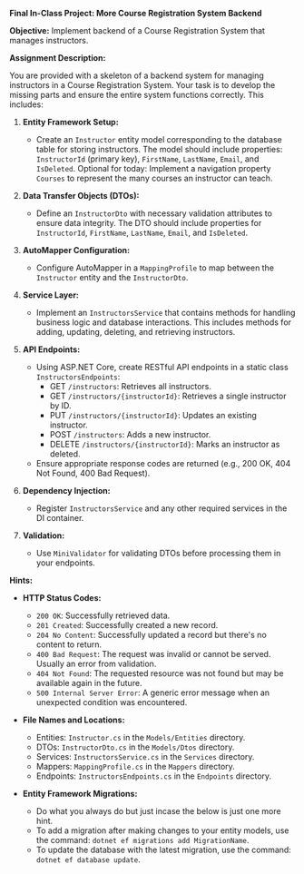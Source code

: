 **Final In-Class Project: More Course Registration System Backend**

**Objective:** 
Implement backend of a Course Registration System that manages instructors.

**Assignment Description:**

You are provided with a skeleton of a backend system for managing instructors in a Course Registration System. Your task is to develop the missing parts and ensure the entire system functions correctly. This includes:

1. **Entity Framework Setup:**
   - Create an `Instructor` entity model corresponding to the database table for storing instructors. The model should include properties: `InstructorId` (primary key), `FirstName`, `LastName`, `Email`, and `IsDeleted`. Optional for today: Implement a navigation property `Courses` to represent the many courses an instructor can teach.

2. **Data Transfer Objects (DTOs):**
   - Define an `InstructorDto` with necessary validation attributes to ensure data integrity. The DTO should include properties for `InstructorId`, `FirstName`, `LastName`, `Email`, and `IsDeleted`.

3. **AutoMapper Configuration:**
   - Configure AutoMapper in a `MappingProfile` to map between the `Instructor` entity and the `InstructorDto`.

4. **Service Layer:**
   - Implement an `InstructorsService` that contains methods for handling business logic and database interactions. This includes methods for adding, updating, deleting, and retrieving instructors.

5. **API Endpoints:**
   - Using ASP.NET Core, create RESTful API endpoints in a static class `InstructorsEndpoints`:
     - GET `/instructors`: Retrieves all instructors.
     - GET `/instructors/{instructorId}`: Retrieves a single instructor by ID.
     - PUT `/instructors/{instructorId}`: Updates an existing instructor.
     - POST `/instructors`: Adds a new instructor.
     - DELETE `/instructors/{instructorId}`: Marks an instructor as deleted.
   - Ensure appropriate response codes are returned (e.g., 200 OK, 404 Not Found, 400 Bad Request).

6. **Dependency Injection:**
   - Register `InstructorsService` and any other required services in the DI container.

7. **Validation:**
   - Use `MiniValidator` for validating DTOs before processing them in your endpoints.

**Hints:**

- **HTTP Status Codes:**
  - `200 OK`: Successfully retrieved data.
  - `201 Created`: Successfully created a new record.
  - `204 No Content`: Successfully updated a record but there's no content to return.
  - `400 Bad Request`: The request was invalid or cannot be served. Usually an error from validation.
  - `404 Not Found`: The requested resource was not found but may be available again in the future.
  - `500 Internal Server Error`: A generic error message when an unexpected condition was encountered.

- **File Names and Locations:**
  - Entities: `Instructor.cs` in the `Models/Entities` directory.
  - DTOs: `InstructorDto.cs` in the `Models/Dtos` directory.
  - Services: `InstructorsService.cs` in the `Services` directory.
  - Mappers: `MappingProfile.cs` in the `Mappers` directory.
  - Endpoints: `InstructorsEndpoints.cs` in the `Endpoints` directory.

- **Entity Framework Migrations:**
  - Do what you always do but just incase the below is just one more hint.
  - To add a migration after making changes to your entity models, use the command: `dotnet ef migrations add MigrationName`.
  - To update the database with the latest migration, use the command: `dotnet ef database update`.
